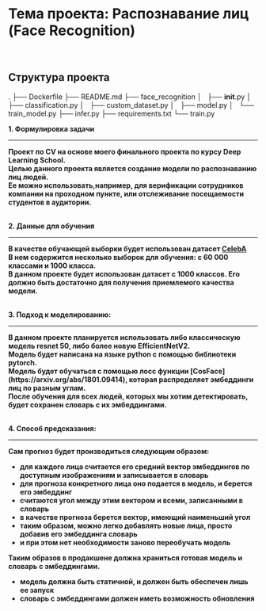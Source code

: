 # Тема проекта: Распознавание лиц (Face Recognition)
<br>

## Структура проекта
.
├── Dockerfile
├── README.md
├── face_recognition
│   ├── __init__.py
│   ├── classification.py
│   ├── custom_dataset.py
│   ├── model.py
│   └── train_model.py
├── infer.py
├── requirements.txt
└── train.py
<b>

<b>1. Формулировка задачи</b>
<hr> 
Проект по CV на основе моего финального проекта по курсу Deep Learning School. <br> 
Целью данного проекта является создание модели по распознаванию лиц людей. <br> 
Ее можно использовать,например, для верификации сотрудников компании на проходном пункте, 
или отслеживание посещаемости студентов в аудитории.
<br>
<br>

<b>2. Данные для обучения</b>
<hr>

В качестве обучающей выборки будет использован датасет [CelebA](https://mmlab.ie.cuhk.edu.hk/projects/CelebA.html)
<br>
В нем содержится несколько выборок для обучения: с 60 000 классами и 1000 класса.<br>
В данном проекте будет использован датасет с 1000 классов. Его должно быть достаточно для получения приемлемого качества модели.
<br>
<br>

<b>3. Подход к моделированию:</b>
<hr>
В данном проекте планируется использовать либо классическую модель resnet 50, либо более новую EfficientNetV2.<br>
Модель будет написана на языке python с помощью библиотеки pytorch. <br>
Модель будет обучаться с помощью лосс функции [CosFace](https://arxiv.org/abs/1801.09414), которая распределяет эмбеддинги лиц по разным углам.<br>
После обучения для всех людей, которых мы хотим детектировать, будет сохранен словарь с их эмбеддингами.
<br>
<br>

<b>4. Способ предсказания:</b>
<hr>

Сам прогноз будет производиться следующим образом:
 * для каждого лица считается его средний вектор эмбеддингов по доступным изображениям и записывается в словарь
 * для прогноза конкретного лица оно подается в модель, и берется его эмбеддинг
 * считаются угол между этим вектором и всеми, записанными в словарь
 * в качестве прогноза берется вектор, имеющий наименьший угол
 * таким образом, можно легко добавлять новые лица, просто добавив его эмбеддинга словарь
 * и при этом нет необходимости заново переобучать модель

Таким образов в продакшене должна храниться готовая модель и словарь с эмбеддингами. <br>
 * модель должна быть статичной, и должен быть обеспечен лишь ее запуск
 * словарь с эмбеддингами должен иметь возможность обновления
